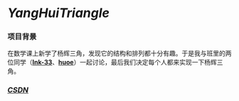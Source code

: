 # ***YangHuiTriangle***
### 项目背景
在数学课上新学了杨辉三角，发现它的结构和排列都十分有趣。于是我与班里的两位同学（[**Ink-33**](https://github.com/Ink-33)、[**huoe**](https://github.com/huoe)）一起讨论，最后我们决定每个人都来实现一下杨辉三角。
### [***CSDN***](https://blog.csdn.net/ProYRB)
